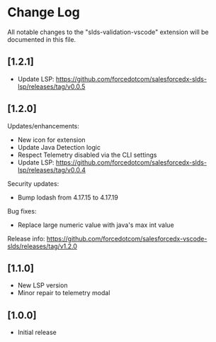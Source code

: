# Change Log
All notable changes to the "slds-validation-vscode" extension will be documented in this file.

## [1.2.1]
- Update LSP: https://github.com/forcedotcom/salesforcedx-slds-lsp/releases/tag/v0.0.5

## [1.2.0]
Updates/enhancements:
- New icon for extension
- Update Java Detection logic
- Respect Telemetry disabled via the CLI settings
- Update LSP: https://github.com/forcedotcom/salesforcedx-slds-lsp/releases/tag/v0.0.4

Security updates:
- Bump lodash from 4.17.15 to 4.17.19

Bug fixes:
- Replace large numeric value with java's max int value

Release info: https://github.com/forcedotcom/salesforcedx-vscode-slds/releases/tag/v1.2.0

## [1.1.0]
- New LSP version
- Minor repair to telemetry modal

## [1.0.0]
- Initial release

